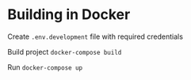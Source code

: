 # Building in Docker

Create `.env.development` file with required credentials

Build project
`docker-compose build`

Run
`docker-compose up`
